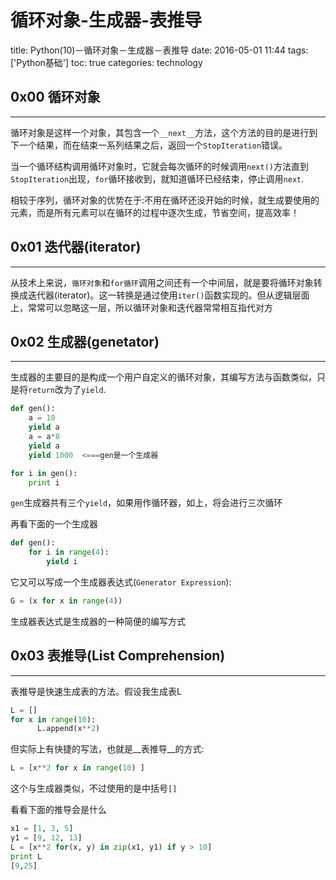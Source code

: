 # 循环对象-生成器-表推导

title: Python(10)－循环对象－生成器－表推导
date: 2016-05-01 11:44
tags: ['Python基础']
toc: true
categories: technology

## 0x00 循环对象

---

循环对象是这样一个对象，其包含一个`__next__`方法，这个方法的目的是进行到下一个结果，而在结束一系列结果之后，返回一个`StopIteration`错误。

当一个循环结构调用循环对象时，它就会每次循环的时候调用`next()`方法直到`StopIteration`出现，`for`循环接收到，就知道循环已经结束，停止调用`next`.

相较于序列，循环对象的优势在于:不用在循环还没开始的时候，就生成要使用的元素，而是所有元素可以在循环的过程中逐次生成，节省空间，提高效率！

## 0x01 迭代器(iterator)

---

从技术上来说，`循环对象`和`for循环`调用之间还有一个中间层，就是要将循环对象转换成迭代器(iterator)。这一转换是通过使用`iter()`函数实现的。但从逻辑层面上，常常可以忽略这一层，所以循环对象和迭代器常常相互指代对方

## 0x02 生成器(genetator)

---

生成器的主要目的是构成一个用户自定义的循环对象，其编写方法与函数类似，只是将`return`改为了`yield`.

```python
def gen():
    a = 10
    yield a
    a = a*8
    yield a
    yield 1000  <===gen是一个生成器

for i in gen():
    print i
```

`gen`生成器共有三个`yield`，如果用作循环器，如上，将会进行三次循环

再看下面的一个生成器

```python
def gen():
    for i in range(4):
        yield i
```

它又可以写成一个生成器表达式(`Generator Expression`):

```python
G = (x for x in range(4))
```

生成器表达式是生成器的一种简便的编写方式

## 0x03 表推导(List Comprehension)

---

表推导是快速生成表的方法。假设我生成表L

```python
L = []
for x in range(10):
      L.append(x**2)
```

但实际上有快捷的写法，也就是__表推导__的方式:

```python
L = [x**2 for x in range(10) ]
```

这个与生成器类似，不过使用的是中括号`[]`

看看下面的推导会是什么

```python
x1 = [1, 3, 5]
y1 = [9, 12, 13]
L = [x**2 for(x, y) in zip(x1, y1) if y > 10]
print L
[9,25]
```
